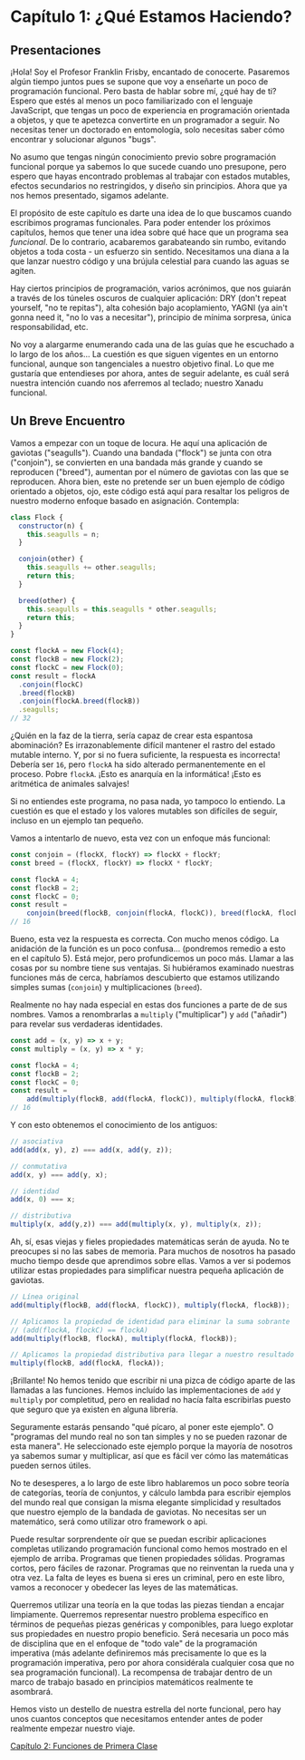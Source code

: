 ﻿# Capítulo 1: ¿Qué Estamos Haciendo?

## Presentaciones

¡Hola! Soy el Profesor Franklin Frisby, encantado de conocerte. Pasaremos algún tiempo juntos pues se supone que voy a enseñarte un poco de programación funcional. Pero basta de hablar sobre mí, ¿qué hay de ti? Espero que estés al menos un poco familiarizado con el lenguaje JavaScript, que tengas un poco de experiencia en programación orientada a objetos, y que te apetezca convertirte en un programador a seguir. No necesitas tener un doctorado en entomología, solo necesitas saber cómo encontrar y solucionar algunos "bugs".

No asumo que tengas ningún conocimiento previo sobre programación funcional porque ya sabemos lo que sucede cuando uno presupone, pero espero que hayas encontrado problemas al trabajar con estados mutables, efectos secundarios no restringidos, y diseño sin principios. Ahora que ya nos hemos presentado, sigamos adelante.

El propósito de este capítulo es darte una idea de lo que buscamos cuando escribimos programas funcionales. Para poder entender los próximos capítulos, hemos que tener una idea sobre qué hace que un programa sea *funcional*. De lo contrario, acabaremos garabateando sin rumbo, evitando objetos a toda costa - un esfuerzo sin sentido. Necesitamos una diana a la que lanzar nuestro código y una brújula celestial para cuando las aguas se agiten.

Hay ciertos principios de programación, varios acrónimos, que nos guiarán a través de los túneles oscuros de cualquier aplicación:  DRY (don't repeat yourself, "no te repitas"), alta cohesión bajo acoplamiento, YAGNI (ya ain't gonna need it, "no lo vas a necesitar"), principio de mínima sorpresa, única responsabilidad, etc.

No voy a alargarme enumerando cada una de las guías que he escuchado a lo largo de los años... La cuestión es que siguen vigentes en un entorno funcional, aunque son tangenciales a nuestro objetivo final.
Lo que me gustaría que entendieses por ahora, antes de seguir adelante, es cuál será nuestra intención cuando nos aferremos al teclado; nuestro Xanadu funcional.

<!--BREAK-->

## Un Breve Encuentro

Vamos a empezar con un toque de locura. He aquí una aplicación de gaviotas ("seagulls"). Cuando una bandada ("flock") se junta con otra ("conjoin"), se convierten en una bandada más grande y cuando se reproducen ("breed"), aumentan por el número de gaviotas con las que se reproducen. Ahora bien, este no pretende ser un buen ejemplo de código orientado a objetos, ojo, este código está aquí para resaltar los peligros de nuestro moderno enfoque basado en asignación. Contempla:

```js
class Flock {
  constructor(n) {
    this.seagulls = n;
  }

  conjoin(other) {
    this.seagulls += other.seagulls;
    return this;
  }

  breed(other) {
    this.seagulls = this.seagulls * other.seagulls;
    return this;
  }
}

const flockA = new Flock(4);
const flockB = new Flock(2);
const flockC = new Flock(0);
const result = flockA
  .conjoin(flockC)
  .breed(flockB)
  .conjoin(flockA.breed(flockB))
  .seagulls;
// 32
```

¿Quién en la faz de la tierra, sería capaz de crear esta espantosa abominación? Es irrazonablemente difícil mantener el rastro del estado mutable interno. Y, por si no fuera suficiente, la respuesta es incorrecta! Debería ser `16`, pero `flockA` ha sido alterado permanentemente en el proceso. Pobre `flockA`. ¡Esto es anarquía en la informática! ¡Esto es aritmética de animales salvajes!

Si no entiendes este programa, no pasa nada, yo tampoco lo entiendo. La cuestión es que el estado y los valores mutables son difíciles de seguir, incluso en un ejemplo tan pequeño.

Vamos a intentarlo de nuevo, esta vez con un enfoque más funcional:

```js
const conjoin = (flockX, flockY) => flockX + flockY;
const breed = (flockX, flockY) => flockX * flockY;

const flockA = 4;
const flockB = 2;
const flockC = 0;
const result =
    conjoin(breed(flockB, conjoin(flockA, flockC)), breed(flockA, flockB));
// 16
```

Bueno, esta vez la respuesta es correcta. Con mucho menos código. La anidación de la función es un poco confusa... (pondremos remedio a esto en el capítulo 5). Está mejor, pero profundicemos un poco más. Llamar a las cosas por su nombre tiene sus ventajas. Si hubiéramos examinado nuestras funciones más de cerca, habríamos descubierto que estamos utilizando simples sumas (`conjoin`) y multiplicaciones (`breed`).

Realmente no hay nada especial en estas dos funciones a parte de de sus nombres. Vamos a renombrarlas a `multiply` ("multiplicar") y `add` ("añadir") para revelar sus verdaderas identidades.

```js
const add = (x, y) => x + y;
const multiply = (x, y) => x * y;

const flockA = 4;
const flockB = 2;
const flockC = 0;
const result =
    add(multiply(flockB, add(flockA, flockC)), multiply(flockA, flockB));
// 16
```
Y con esto obtenemos el conocimiento de los antiguos:

```js
// asociativa
add(add(x, y), z) === add(x, add(y, z));

// conmutativa
add(x, y) === add(y, x);

// identidad
add(x, 0) === x;

// distributiva
multiply(x, add(y,z)) === add(multiply(x, y), multiply(x, z));
```

Ah, sí, esas viejas y fieles propiedades matemáticas serán de ayuda. No te preocupes si no las sabes de memoria. Para muchos de nosotros ha pasado mucho tiempo desde que aprendimos sobre ellas. Vamos a ver si podemos utilizar estas propiedades para simplificar nuestra pequeña aplicación de gaviotas.

```js
// Línea original
add(multiply(flockB, add(flockA, flockC)), multiply(flockA, flockB));

// Aplicamos la propiedad de identidad para eliminar la suma sobrante
// (add(flockA, flockC) == flockA)
add(multiply(flockB, flockA), multiply(flockA, flockB));

// Aplicamos la propiedad distributiva para llegar a nuestro resultado
multiply(flockB, add(flockA, flockA));
```

¡Brillante! No hemos tenido que escribir ni una pizca de código aparte de las llamadas a las funciones. Hemos incluído las implementaciones de `add` y `multiply` por completitud, pero en realidad no hacía falta escribirlas puesto que seguro que ya existen en alguna librería.

Seguramente estarás pensando "qué pícaro, al poner este ejemplo". O "programas del mundo real no son tan simples y no se pueden razonar de esta manera". He seleccionado este ejemplo porque la mayoría de nosotros ya sabemos sumar y multiplicar, así que es fácil ver cómo las matemáticas pueden sernos útiles.

No te desesperes, a lo largo de este libro hablaremos un poco sobre teoría de categorías, teoría de conjuntos, y cálculo lambda para escribir ejemplos del mundo real que consigan la misma elegante simplicidad y resultados que nuestro ejemplo de la bandada de gaviotas. No necesitas ser un matemático, será como utilizar otro framework o api.

Puede resultar sorprendente oír que se puedan escribir aplicaciones completas utilizando programación funcional como hemos mostrado en el ejemplo de arriba. Programas que tienen propiedades sólidas. Programas cortos, pero fáciles de razonar. Programas que no reinventan la rueda una y otra vez. La falta de leyes es buena si eres un criminal, pero en este libro, vamos a reconocer y obedecer las leyes de las matemáticas.

Querremos utilizar una teoría en la que todas las piezas tiendan a encajar limpiamente. Querremos representar nuestro problema específico en términos de pequeñas piezas genéricas y componibles, para luego explotar sus propiedades en nuestro propio beneficio. Será necesaria un poco más de disciplina que en el enfoque de "todo vale" de la programación imperativa (más adelante definiremos más precisamente lo que es la programación imperativa, pero por ahora considérala cualquier cosa que no sea programación funcional). La recompensa  de trabajar dentro de un marco de trabajo basado en principios matemáticos realmente te asombrará.

Hemos visto un destello de nuestra estrella del norte funcional, pero hay unos cuantos conceptos que necesitamos entender antes de poder realmente empezar nuestro viaje.

[Capítulo 2: Funciones de Primera Clase](ch02-es.md)
